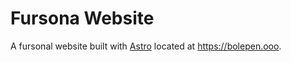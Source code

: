 # Fursona Website 

A fursonal website built with [Astro](https://astro.build) located at https://bolepen.ooo.
